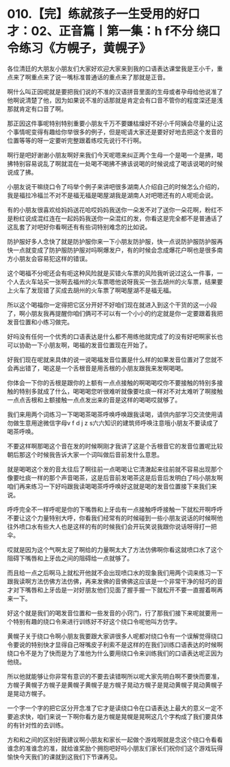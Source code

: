 # 010.【完】练就孩子一生受用的好口才：02、正音篇丨第一集：h f不分 绕口令练习《方幌子，黄幌子》

各位清廷的大朋友小朋友们大家好欢迎大家来到我的口语表达课堂我是王小千，重点来了啊重点来了说一嘴标准普通话的重点来了那就是正音。

啊什么叫正因呢就是要把我们说的不准的汉语拼音里面的生母或者孕母给他说准了他啊说清楚了他，因为如果说不准的话那就是肯定会有口音不管你的程度深还是浅那就肯定有口音了啊。

那正因这件事呢特别特别重要小朋友千万不要嫌枯燥好不好小千阿姨会尽量的让这个事情呢变得有趣给你举很多的例子，但是呢请大家还是要好好地去把这个发音的位置等等的呀一定要听完整跟着练哎先说行不行啊。

啊行是吧好谢谢小朋友啊好来我们今天呢嗯来纠正两个生母一个是喝一个是拂，喝拂特别容易说乱了啊就混在一处喝不喝拂不拂该说喝的时候说成了喝该说喝的时候说成了拂。

小朋友说干嘛绕口令了吗举个例子来讲吧很多湖南人介绍自己的时候怎么介绍的，我是福拉冷福兰不对不是福无福是喝屋湖我是湖南人对吧嗯还有的人呢呃会说。

有的小朋友很喜欢给妈妈送花哈哎妈妈我送你一朵发不对了送你一朵花啊，粉红不是粉红说成混红连在一起妈妈我送你一朵混红的发，你看这是完全都不是普通话了这乱套了对吧好你看啊还有有些词特别难念的比如说。

防护服好多人念快了就是防护服你来一下小朋友防护服，快一点说防护服防护服再快一点就变成了防护服防护服对吗啊爆发户，有的时候会念成爆花户啊也是很多南方小朋友会容易犯这样的错误。

这个喝福不分呢还会有呃这种风险就是买错火车票的风险我听说过这么一件事，一个人去火车站买一张啊去福州的火车票嗯他说呀我买一张去胡州的火车票，结果要上火车了发现错了买成去胡州的火车票了啊喝屋湖不是福无福。

所以这个喝福你一定得把它区分开好不好咱们现在就进入到这个干货的这一小段了，啊小朋友我再提醒你咱们俩可不可以有一个小小的约定就是你一定要跟着我把发音位置和小练习做完。

好吗没有任何一个优秀的口语表达是什么都不用练他就完成了的没有好吧啊家长也可以协助一下小朋友啊，喝福的发音位置现在开始了。

好我们现在呢就来具体的说一说喝福发音位置是什么样的如果发音位置对了您就不会再出错了，喝这是一个舌根音是用舌根的小朋友跟我来发啊喝喝。

你体会一下你的舌根是跟你的上额有一点点接触的啊喝喝哎你不要接触的特别多接触的特别多就成了什么，喝喝喝您听很难听就像要吐痰一样对不对太难听了啊接触一点点舌根和上额接触一点点发出来的音是这样的喝喝哎就够了。

我们来用两个词练习一下喝喝茶喝茶呼唤呼唤跟我读喝，请供内部学习交流使用请勿做生意用途微信字母v f d j z s六六知识的建筑师呼唤注意哦小朋友不要读成了喝茶呼唤。

不要这样啊那喝这个音在发的时候啊刚才我讲了这是个舌根音它的发音位置呢比较朝后那这个时候我告诉大家一个词叫做后音前发什么意思。

就是喝喝这个发的音太往后了啊往前一点喝喝让它清澈起来往前就不容易出现那个像要吐痰一样的那个声音喝茶，这是后音前发喝茶这是后音后发明白了吗小朋友啊咱们再来练习一下好吗跟我读喝喝茶呼呼唤好这就是喝的发音位置接下来我们来说。

呼呼完全不一样呼呢是你的下嘴唇和上牙齿有一点接触呼呼接触一下就松开啊呼呼不要让这个力量特别大呼，你看我们经常有的时候碰到一些小朋友说话的时候啊他往外喷口水有些大人也是这样的有的时候我们会开玩笑说我跟你说话呀得打一把伞。

哎就是因为这个气啊太足了啊给的力量啊太大了方法仿佛啊你看这就喷口水了这个阻碍下嘴唇和上牙齿之间的阻碍给一点就够了。

而且给一点之后啊马上就松开他就不会出现喷口水的现象我们用两个词来练习一下跟我读啊方法仿佛方法仿佛，再来发佛的音佛佛这应该是一个非常干净的轻巧的音才对下嘴唇和上牙齿是一对好朋友他们见面了握手握一下就松开不要一直握着啊再来一下。

好这个就是我们的喝发音位置和一些发音的小窍门，行了那我们接下来呢就要用一个特别有趣的绕口令来进行训练好不好这个绕口令呢他叫方仿字。

黄幌子关于绕口令啊小朋友我要跟大家讲很多人呢都对绕口令有一个误解觉得绕口令要说的特别快才显得自己呀嘴皮子利索不是这样的在我们训练口语表达的时候啊绕口令不是为了快而是为了准他为什么要用绕口令来训练我们的口语表达呢正因为他绕。

所以他就能够让你非常有意识的不要去读错啊所以呢大家先明白啊不要快而要准，方幌子黄幌子方幌子是黄幌子黄幌子是方幌子晃动方幌子是晃动黄幌子晃动黄幌子是晃动方幌子。

一个字一个字的把它区分开念准了它才是读绕口令在口语表达上最大的意义一定不要追求快，咱们来说一下啊你看方是方幌是晃幌是晃啊这几个字构成了我们要具体的有针对性的去训练。

方和和之间的区别好我建议啊小朋友和家长一起做个游戏啊就是念这个绕口令看看谁念的准谁念的准，就给谁奖励个拥抱吧好吗小朋友们家长们祝你们这个游戏玩得愉快今天我们的课就到这我们下节课再见。